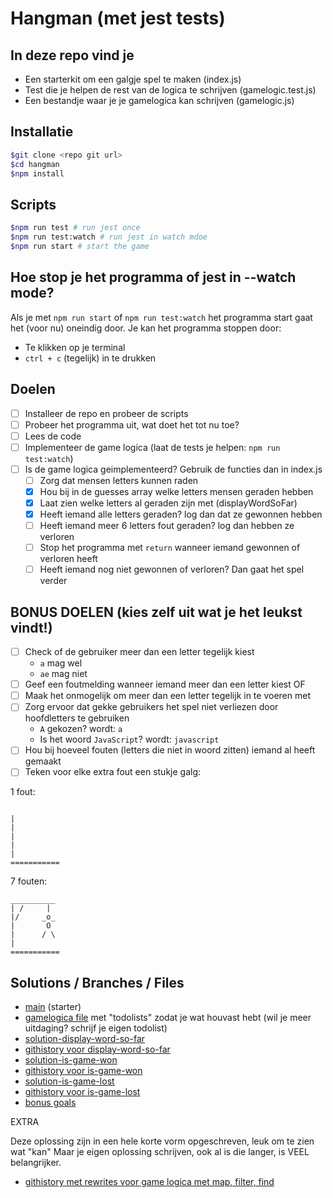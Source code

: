 # Hangman (met jest tests)

## In deze repo vind je

- Een starterkit om een galgje spel te maken (index.js)
- Test die je helpen de rest van de logica te schrijven (gamelogic.test.js)
- Een bestandje waar je je gamelogica kan schrijven (gamelogic.js)

## Installatie

```bash
$git clone <repo git url>
$cd hangman
$npm install
```

## Scripts

```bash
$npm run test # run jest once
$npm run test:watch # run jest in watch mdoe
$npm run start # start the game
```

## Hoe stop je het programma of jest in --watch mode?

Als je met `npm run start` of `npm run test:watch` het programma start gaat het (voor nu) oneindig door.
Je kan het programma stoppen door:

- Te klikken op je terminal
- `ctrl + c` (tegelijk) in te drukken

## Doelen

- [ ] Installeer de repo en probeer de scripts
- [ ] Probeer het programma uit, wat doet het tot nu toe?
- [ ] Lees de code
- [ ] Implementeer de game logica (laat de tests je helpen: `npm run test:watch`)
- [ ] Is de game logica geimplementeerd? Gebruik de functies dan in index.js
  - [ ] Zorg dat mensen letters kunnen raden
  - [x] Hou bij in de guesses array welke letters mensen geraden hebben
  - [x] Laat zien welke letters al geraden zijn met (displayWordSoFar)
  - [x] Heeft iemand alle letters geraden? log dan dat ze gewonnen hebben
  - [ ] Heeft iemand meer 6 letters fout geraden? log dan hebben ze verloren
  - [ ] Stop het programma met `return` wanneer iemand gewonnen of verloren heeft
  - [ ] Heeft iemand nog niet gewonnen of verloren? Dan gaat het spel verder

## BONUS DOELEN (kies zelf uit wat je het leukst vindt!)

- [ ] Check of de gebruiker meer dan een letter tegelijk kiest
  - `a` mag wel
  - `ae` mag niet
- [ ] Geef een foutmelding wanneer iemand meer dan een letter kiest
      OF
- [ ] Maak het onmogelijk om meer dan een letter tegelijk in te voeren met
- [ ] Zorg ervoor dat gekke gebruikers het spel niet verliezen door hoofdletters te gebruiken
  - `A` gekozen? wordt: `a`
  - Is het woord `JavaScript`? wordt: `javascript`
- [ ] Hou bij hoeveel fouten (letters die niet in woord zitten) iemand al heeft gemaakt
- [ ] Teken voor elke extra fout een stukje galg:

1 fout:

```

|
|
|
|
|
===========
```

7 fouten:

```
__________
| /     |
|/     _o_
|       O
|      / \
|
===========
```

## Solutions / Branches / Files

- [main](https://github.com/Reinoptland/hangman) (starter)
- [gamelogica file](https://github.com/Reinoptland/hangman/blob/todolists/gamelogic.js) met "todolists" zodat je wat houvast hebt (wil je meer uitdaging? schrijf je eigen todolist)
- [solution-display-word-so-far](https://github.com/Reinoptland/hangman/tree/solution-display-so-far)
- [githistory voor display-word-so-far](https://github.githistory.xyz/Reinoptland/hangman/blob/solution-display-so-far/gamelogic.js)
- [solution-is-game-won](https://github.com/Reinoptland/hangman/tree/solution-is-game-won)
- [githistory voor is-game-won](https://github.githistory.xyz/Reinoptland/hangman/blob/solution-is-game-won/gamelogic.js)
- [solution-is-game-lost](https://github.com/Reinoptland/hangman/tree/solution-is-game-lost)
- [githistory voor is-game-lost](https://github.githistory.xyz/Reinoptland/hangman/blob/solution-is-game-lost/gamelogic.js)
- [bonus goals](https://github.com/Reinoptland/hangman/tree/solution-bonus)

EXTRA

Deze oplossing zijn in een hele korte vorm opgeschreven, leuk om te zien wat "kan"
Maar je eigen oplossing schrijven, ook al is die langer, is VEEL belangrijker.

- [githistory met rewrites voor game logica met map, filter, find](https://github.githistory.xyz/Reinoptland/hangman/blob/array-methods-rewrite/gamelogic.js)

